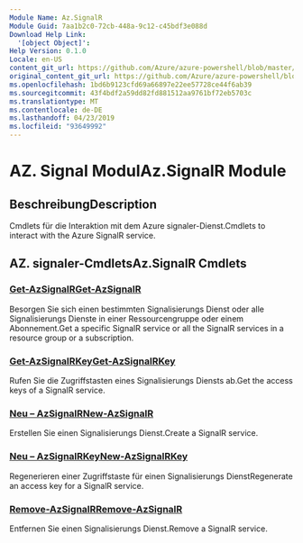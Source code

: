 ```yaml
---
Module Name: Az.SignalR
Module Guid: 7aa1b2c0-72cb-448a-9c12-c45bdf3e088d
Download Help Link:
  '[object Object]': 
Help Version: 0.1.0
Locale: en-US
content_git_url: https://github.com/Azure/azure-powershell/blob/master/src/SignalR/SignalR/help/Az.SignalR.md
original_content_git_url: https://github.com/Azure/azure-powershell/blob/master/src/SignalR/SignalR/help/Az.SignalR.md
ms.openlocfilehash: 1bd6b9123cfd69a66897e22ee57728ce44f6ab39
ms.sourcegitcommit: 43f4bdf2a59dd82fd881512aa9761bf72eb5703c
ms.translationtype: MT
ms.contentlocale: de-DE
ms.lasthandoff: 04/23/2019
ms.locfileid: "93649992"
---
```

# <span data-ttu-id="0be0d-101">AZ. Signal Modul</span><span class="sxs-lookup"><span data-stu-id="0be0d-101">Az.SignalR Module</span></span>
## <span data-ttu-id="0be0d-102">Beschreibung</span><span class="sxs-lookup"><span data-stu-id="0be0d-102">Description</span></span>
<span data-ttu-id="0be0d-103">Cmdlets für die Interaktion mit dem Azure signaler-Dienst.</span><span class="sxs-lookup"><span data-stu-id="0be0d-103">Cmdlets to interact with the Azure SignalR service.</span></span>

## <span data-ttu-id="0be0d-104">AZ. signaler-Cmdlets</span><span class="sxs-lookup"><span data-stu-id="0be0d-104">Az.SignalR Cmdlets</span></span>
### [<span data-ttu-id="0be0d-105">Get-AzSignalR</span><span class="sxs-lookup"><span data-stu-id="0be0d-105">Get-AzSignalR</span></span>](Get-AzSignalR.md)
<span data-ttu-id="0be0d-106">Besorgen Sie sich einen bestimmten Signalisierungs Dienst oder alle Signalisierungs Dienste in einer Ressourcengruppe oder einem Abonnement.</span><span class="sxs-lookup"><span data-stu-id="0be0d-106">Get a specific SignalR service or all the SignalR services in a resource group or a subscription.</span></span>

### [<span data-ttu-id="0be0d-107">Get-AzSignalRKey</span><span class="sxs-lookup"><span data-stu-id="0be0d-107">Get-AzSignalRKey</span></span>](Get-AzSignalRKey.md)
<span data-ttu-id="0be0d-108">Rufen Sie die Zugriffstasten eines Signalisierungs Diensts ab.</span><span class="sxs-lookup"><span data-stu-id="0be0d-108">Get the access keys of a SignalR service.</span></span>

### [<span data-ttu-id="0be0d-109">Neu – AzSignalR</span><span class="sxs-lookup"><span data-stu-id="0be0d-109">New-AzSignalR</span></span>](New-AzSignalR.md)
<span data-ttu-id="0be0d-110">Erstellen Sie einen Signalisierungs Dienst.</span><span class="sxs-lookup"><span data-stu-id="0be0d-110">Create a SignalR service.</span></span>

### [<span data-ttu-id="0be0d-111">Neu – AzSignalRKey</span><span class="sxs-lookup"><span data-stu-id="0be0d-111">New-AzSignalRKey</span></span>](New-AzSignalRKey.md)
<span data-ttu-id="0be0d-112">Regenerieren einer Zugriffstaste für einen Signalisierungs Dienst</span><span class="sxs-lookup"><span data-stu-id="0be0d-112">Regenerate an access key for a SignalR service.</span></span>

### [<span data-ttu-id="0be0d-113">Remove-AzSignalR</span><span class="sxs-lookup"><span data-stu-id="0be0d-113">Remove-AzSignalR</span></span>](Remove-AzSignalR.md)
<span data-ttu-id="0be0d-114">Entfernen Sie einen Signalisierungs Dienst.</span><span class="sxs-lookup"><span data-stu-id="0be0d-114">Remove a SignalR service.</span></span>

